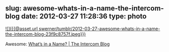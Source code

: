 slug: awesome-whats-in-a-name-the-intercom-blog
date: 2012-03-27 11:28:36
type: photo
---

[![]({{@asset.url swerner/tumblr/2012-03-27-awesome-whats-in-a-name-the-intercom-blog-23f9c8757f.jpeg}})](http://blog.intercom.io/whats-in-a-name/)

Awesome: [What’s in a Name? | The Intercom Blog](http://blog.intercom.io/whats-in-a-name/)
